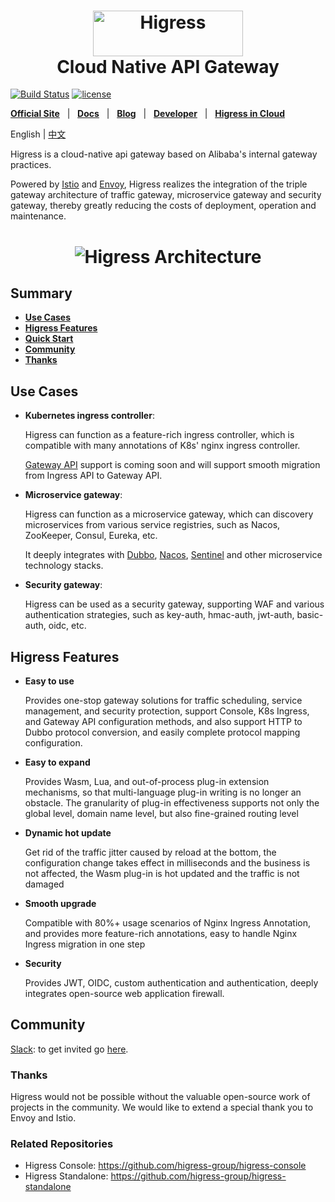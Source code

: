 <h1 align="center">
    <img src="https://img.alicdn.com/imgextra/i2/O1CN01NwxLDd20nxfGBjxmZ_!!6000000006895-2-tps-960-290.png" alt="Higress" width="240" height="72.5">
  <br>
  Cloud Native API Gateway
</h1>

[![Build Status](https://github.com/alibaba/higress/actions/workflows/build-and-test.yaml/badge.svg?branch=main)](https://github.com/alibaba/higress/actions)
[![license](https://img.shields.io/github/license/alibaba/higress.svg)](https://www.apache.org/licenses/LICENSE-2.0.html)

[**Official Site**](https://higress.io/en-us/) &nbsp; |
&nbsp; [**Docs**](https://higress.io/en-us/docs/overview/what-is-higress) &nbsp; |
&nbsp; [**Blog**](https://higress.io/en-us/blog) &nbsp; |
&nbsp; [**Developer**](https://higress.io/en-us/docs/developers/developers_dev) &nbsp; |
&nbsp; [**Higress in Cloud**](https://www.alibabacloud.com/product/microservices-engine?spm=higress-website.topbar.0.0.0) &nbsp;


<p>
   English | <a href="README.md">中文<a/>
</p>

Higress is a cloud-native api gateway based on Alibaba's internal gateway practices. 

Powered by [Istio](https://github.com/istio/istio) and [Envoy](https://github.com/envoyproxy/envoy), Higress realizes the integration of the triple gateway architecture of traffic gateway, microservice gateway and security gateway, thereby greatly reducing the costs of deployment, operation and maintenance.

<h1 align="center">
  <img src="https://img.alicdn.com/imgextra/i1/O1CN01iO9ph825juHbOIg75_!!6000000007563-2-tps-2483-2024.png" alt="Higress Architecture">
</h1>


## Summary

- [**Use Cases**](#use-cases)
- [**Higress Features**](#higress-features)
- [**Quick Start**](https://higress.io/en-us/docs/user/quickstart)
- [**Community**](#community)
- [**Thanks**](#thanks)

## Use Cases

- **Kubernetes ingress controller**:

  Higress can function as a feature-rich ingress controller, which is compatible with many annotations of K8s' nginx ingress controller.
  
  [Gateway API](https://gateway-api.sigs.k8s.io/) support is coming soon and will support smooth migration from Ingress API to Gateway API.
  
- **Microservice gateway**:

  Higress can function as a microservice gateway, which can discovery microservices from various service registries, such as Nacos, ZooKeeper, Consul, Eureka, etc.
  
  It deeply integrates with [Dubbo](https://github.com/apache/dubbo), [Nacos](https://github.com/alibaba/nacos), [Sentinel](https://github.com/alibaba/Sentinel) and other microservice technology stacks.
  
- **Security gateway**:

  Higress can be used as a security gateway, supporting WAF and various authentication strategies, such as key-auth, hmac-auth, jwt-auth, basic-auth, oidc, etc.  

## Higress Features

- **Easy to use**

  Provides one-stop gateway solutions for traffic scheduling, service management, and security protection, support Console, K8s Ingress, and Gateway API configuration methods, and also support HTTP to Dubbo protocol conversion, and easily complete protocol mapping configuration.  
  
- **Easy to expand**

  Provides Wasm, Lua, and out-of-process plug-in extension mechanisms, so that multi-language plug-in writing is no longer an obstacle. The granularity of plug-in effectiveness supports not only the global level, domain name level, but also fine-grained routing level
  
- **Dynamic hot update**
  
  Get rid of the traffic jitter caused by reload at the bottom, the configuration change takes effect in milliseconds and the business is not affected, the Wasm plug-in is hot updated and the traffic is not damaged
  
- **Smooth upgrade**

  Compatible with 80%+ usage scenarios of Nginx Ingress Annotation, and provides more feature-rich annotations, easy to handle Nginx Ingress migration in one step
  
- **Security**

  Provides JWT, OIDC, custom authentication and authentication, deeply integrates open-source web application firewall.

## Community

[Slack](https://w1689142780-euk177225.slack.com/archives/C05GEL4TGTG): to get invited go [here](https://communityinviter.com/apps/w1689142780-euk177225/higress).

### Thanks

Higress would not be possible without the valuable open-source work of projects in the community. We would like to extend a special thank you to Envoy and Istio.

### Related Repositories

- Higress Console: https://github.com/higress-group/higress-console
- Higress Standalone: https://github.com/higress-group/higress-standalone
